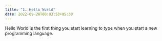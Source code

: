```yaml
---
title: "1. Hello World"
date: 2022-09-20T00:03:53+05:30
---
```


Hello World is the first thing you start learning to type when you start a new programming language.

